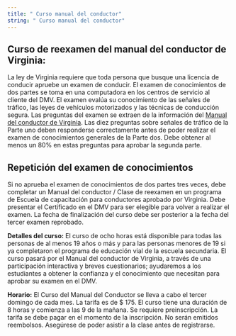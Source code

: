 ```yaml
---
title: " Curso manual del conductor"
string: " Curso manual del conductor"
---
```

## Curso de reexamen del manual del conductor de Virginia:

La ley de Virginia requiere que toda persona que busque una licencia de conducir apruebe un examen de conducir. El examen de conocimientos de dos partes se toma en una computadora en los centros de servicio al cliente del DMV. El examen evalúa su conocimiento de las señales de tráfico, las leyes de vehículos motorizados y las técnicas de conducción segura. Las preguntas del examen se extraen de la información del [Manual del conductor de Virginia](<https: // https: //www.dmv.virginia.gov/drivers/#manual.asp>). Las diez preguntas sobre señales de tráfico de la Parte uno deben responderse correctamente antes de poder realizar el examen de conocimientos generales de la Parte dos. Debe obtener al menos un 80% en estas preguntas para aprobar la segunda parte.

## Repetición del examen de conocimientos

Si no aprueba el examen de conocimientos de dos partes tres veces, debe completar un Manual del conductor / Clase de reexamen en un programa de Escuela de capacitación para conductores aprobado por Virginia. Debe presentar el Certificado en el DMV para ser elegible para volver a realizar el examen. La fecha de finalización del curso debe ser posterior a la fecha del tercer examen reprobado.

**Detalles del curso:**  El curso de ocho horas está disponible para todas las personas de al menos 19 años o más y para las personas menores de 19 si ya completaron el programa de educación vial de la escuela secundaria. El curso pasará por el Manual del conductor de Virginia, a través de una participación interactiva y breves cuestionarios; ayudaremos a los estudiantes a obtener la confianza y el conocimiento que necesitan para aprobar su examen en el DMV.

**Horario:**  El Curso del Manual del Conductor se lleva a cabo el tercer domingo de cada mes. La tarifa es de $ 175. El curso tiene una duración de 8 horas y comienza a las 9 de la mañana. Se requiere preinscripción. La tarifa se debe pagar en el momento de la inscripción. No serán emitidos reembolsos. Asegúrese de poder asistir a la clase antes de registrarse.